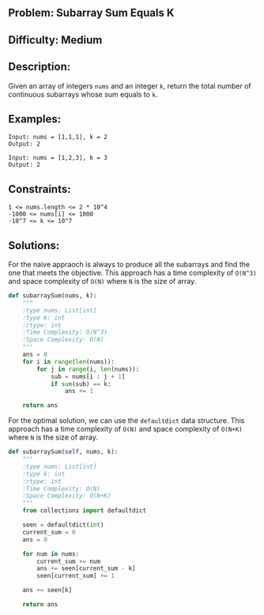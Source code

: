 ## Problem: Subarray Sum Equals K

## Difficulty: Medium

## Description:
Given an array of integers `nums` and an integer `k`, return the total number of continuous subarrays whose sum equals to `k`.
## Examples:
```
Input: nums = [1,1,1], k = 2
Output: 2
```

```
Input: nums = [1,2,3], k = 3
Output: 2
```
## Constraints:
```
1 <= nums.length <= 2 * 10^4
-1000 <= nums[i] <= 1000
-10^7 <= k <= 10^7
```

## Solutions: 
For the naive appraoch is always to produce all the subarrays and find the one that meets the objective. This approach has a time complexity of `O(N^3)` and space complexity of `O(N)` where `N` is the size of array.

```python
def subarraySum(nums, k):
    """
    :type nums: List[int]
    :type k: int
    :rtype: int
    :Time Complexity: O(N^3)
    :Space Complexity: O(N)
    """
    ans = 0
    for i in range(len(nums)):
        for j in range(i, len(nums)):
            sub = nums[i : j + 1]
            if sum(sub) == k:
                ans += 1

    return ans
```

For the optimal solution, we can use the `defaultdict` data structure. This approach has a time complexity of `O(N)` and space complexity of `O(N+K)` where `N` is the size of array.
 
```python
def subarraySum(self, nums, k):
    """
    :type nums: List[int]
    :type k: int
    :rtype: int
    :Time Complexity: O(N)
    :Space Complexity: O(N+K)
    """
    from collections import defaultdict

    seen = defaultdict(int)
    current_sum = 0
    ans = 0

    for num in nums:
        current_sum += num
        ans += seen[current_sum - k]
        seen[current_sum] += 1

    ans += seen[k]

    return ans
```

